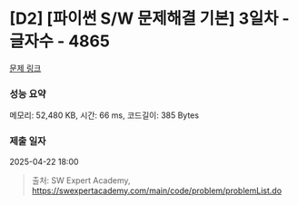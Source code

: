 # [D2] [파이썬 S/W 문제해결 기본] 3일차 - 글자수 - 4865 

[문제 링크](https://swexpertacademy.com/main/code/problem/problemDetail.do?contestProbId=AWTQSs6qQL0DFAVT) 

### 성능 요약

메모리: 52,480 KB, 시간: 66 ms, 코드길이: 385 Bytes

### 제출 일자

2025-04-22 18:00



> 출처: SW Expert Academy, https://swexpertacademy.com/main/code/problem/problemList.do